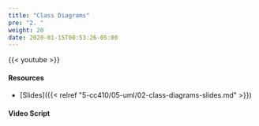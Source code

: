 ```yaml
---
title: "Class Diagrams"
pre: "2. "
weight: 20
date: 2020-01-15T00:53:26-05:00
---
```


{{< youtube  >}}

<!-- TODO FIXME -->

#### Resources

* [Slides]({{< relref "5-cc410/05-uml/02-class-diagrams-slides.md" >}})

#### Video Script

